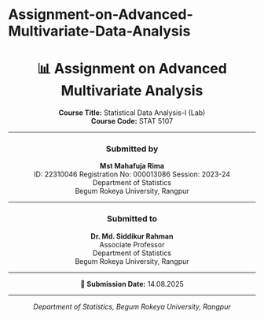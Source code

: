 # Assignment-on-Advanced-Multivariate-Data-Analysis


<div align="center">

# 📊 Assignment on Advanced Multivariate Analysis  

**Course Title:** Statistical Data Analysis-I (Lab)  
**Course Code:** STAT 5107  

---

### Submitted by  
**Mst Mahafuja Rima**  
ID: 22310046
Registration No: 000013086
Session: 2023-24  
Department of Statistics  
Begum Rokeya University, Rangpur  

---

### Submitted to  
**Dr. Md. Siddikur Rahman**  
Associate Professor  
Department of Statistics  
Begum Rokeya University, Rangpur  

---

📅 **Submission Date:** 14.08.2025  

---

_Department of Statistics, Begum Rokeya University, Rangpur_  

</div>
